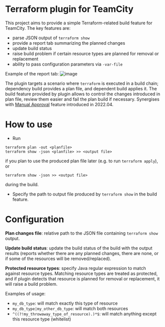 # Terraform plugin for TeamCity

This project aims to provide a simple Terraform-related build feature for TeamCity. The key features are:
* parse JSON output of `terraform show`
* provide a report tab summarizing the planned changes
* update build status
* raise build problem if certain resource types are planned for removal or replacement
* ability to pass configuration parameters via `-var-file`

Example of the report tab:
![image](https://user-images.githubusercontent.com/63649969/133670782-d2b3c061-94d2-4600-afae-f91f6cbdf24e.png)

The plugin targets a scenario where `terraform` is executed in a build chain; dependency build provides a plan file, and dependent build applies it. The build feature provided by plugin allows to control the changes introduced in plan file, review them easier and fail the plan build if necessary.
Synergises with [Manual Approval](https://www.jetbrains.com/help/teamcity/build-approval.html) feature introduced in 2022.04. 

# How to use

* Run 

```
terraform plan -out <planfile>
terraform show -json <planfile> >> <output file>
```

if you plan to use the produced plan file later (e.g. to run `terraform apply`), or 

```
terraform show -json >> <output file>
```

during the build.

* Specify the path to output file produced by `terraform show` in the build feature. 

# Configuration

**Plan changes file**: relative path to the JSON file containing `terraform show` output.

**Update build status**: update the build status of the build with the output results (reports whether there are any planned changes, there are none, or if some of the resources will be removed/replaced).

**Protected resource types**: specify Java regular expression to match against resource types. Matching resource types are treated as protected, and if plugin detects that resource is planned for removal or replacement, it will raise a build problem.

Examples of usage:

* `my_db_type`: will match exactly this type of resource
* `my_db_type|my_other_db_type`: will match both resources
* `^((?!my_throwaway_type_of_resource).)*$`: will match anything except this resource type (whitelist)
